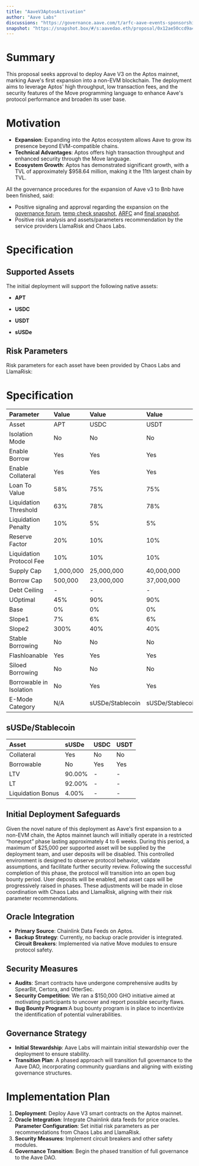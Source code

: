 ```yaml
---
title: "AaveV3AptosActivation"
author: "Aave Labs"
discussions: "https://governance.aave.com/t/arfc-aave-events-sponsorship-budget-2025/22173"
snapshot: "https://snapshot.box/#/s:aavedao.eth/proposal/0x12ae50ccd9a4cd8edfead63d773e62ca23ea567a458c442557e0b6193e01bb1d"
---
```


# Summary

This proposal seeks approval to deploy Aave V3 on the Aptos mainnet, marking Aave's first expansion into a non-EVM blockchain. The deployment aims to leverage Aptos' high throughput, low transaction fees, and the security features of the Move programming language to enhance Aave's protocol performance and broaden its user base.

# Motivation

- **Expansion**: Expanding into the Aptos ecosystem allows Aave to grow its presence beyond EVM-compatible chains.
- **Technical Advantages**: Aptos offers high transaction throughput and enhanced security through the Move language.
- **Ecosystem Growth**: Aptos has demonstrated significant growth, with a TVL of approximately $958.64 million, making it the 11th largest chain by TVL.

All the governance procedures for the expansion of Aave v3 to Bnb have been finished, said:

- Positive signaling and approval regarding the expansion on the [governance forum](https://governance.aave.com/t/temp-check-aave-v3-deployment-on-aptos-mainnet/18124/17?u=aavelabs), [temp check snapshot](https://snapshot.box/#/s:aavedao.eth/proposal/0x3ab72b46e2039d255c8df47e3210e40a7df5e7d4e079096439a018e28a38a17e), [ARFC](https://governance.aave.com/t/arfc-aave-v3-deployment-on-aptos-mainnet/21823) and [final snapshot](https://snapshot.box/#/s:aavedao.eth/proposal/0x7da9509685cb547a0af6582a110697a40d6056bff566670cc487441cd4c380cd).
- Positive risk analysis and assets/parameters recommendation by the service providers LlamaRisk and Chaos Labs.

# Specification

## Supported Assets

The initial deployment will support the following native assets:

- **APT**

- **USDC**

- **USDT**

- **sUSDe**

## Risk Parameters

Risk parameters for each asset have been provided by Chaos Labs and LlamaRisk:

# Specification

| Parameter                | Value     | Value            | Value            | Value            |
| :----------------------- | :-------- | :--------------- | :--------------- | :--------------- |
| Asset                    | APT       | USDC             | USDT             | sUSDe            |
| Isolation Mode           | No        | No               | No               | No               |
| Enable Borrow            | Yes       | Yes              | Yes              | Yes              |
| Enable Collateral        | Yes       | Yes              | Yes              | Yes              |
| Loan To Value            | 58%       | 75%              | 75%              | 65%              |
| Liquidation Threshold    | 63%       | 78%              | 78%              | 75%              |
| Liquidation Penalty      | 10%       | 5%               | 5%               | 8.5%             |
| Reserve Factor           | 20%       | 10%              | 10%              | 20%              |
| Liquidation Protocol Fee | 10%       | 10%              | 10%              | 10%              |
| Supply Cap               | 1,000,000 | 25,000,000       | 40,000,000       | 14,000,000       |
| Borrow Cap               | 500,000   | 23,000,000       | 37,000,000       | \-               |
| Debt Ceiling             | \-        | \-               | \-               | \-               |
| UOptimal                 | 45%       | 90%              | 90%              | \-               |
| Base                     | 0%        | 0%               | 0%               | \-               |
| Slope1                   | 7%        | 6%               | 6%               | \-               |
| Slope2                   | 300%      | 40%              | 40%              | \-               |
| Stable Borrowing         | No        | No               | No               | No               |
| Flashloanable            | Yes       | Yes              | Yes              | Yes              |
| Siloed Borrowing         | No        | No               | No               | No               |
| Borrowable in Isolation  | No        | Yes              | Yes              | No               |
| E-Mode Category          | N/A       | sUSDe/Stablecoin | sUSDe/Stablecoin | sUSDe/Stablecoin |

## sUSDe/Stablecoin

| Asset             | sUSDe  | USDC | USDT |
| :---------------- | :----- | :--- | :--- |
| Collateral        | Yes    | No   | No   |
| Borrowable        | No     | Yes  | Yes  |
| LTV               | 90.00% | \-   | \-   |
| LT                | 92.00% | \-   | \-   |
| Liquidation Bonus | 4.00%  | \-   | \-   |

## Initial Deployment Safeguards

Given the novel nature of this deployment as Aave's first expansion to a non-EVM chain, the Aptos mainnet launch will initially operate in a restricted “honeypot” phase lasting approximately 4 to 6 weeks. During this period, a maximum of $25,000 per supported asset will be supplied by the deployment team, and user deposits will be disabled. This controlled environment is designed to observe protocol behavior, validate assumptions, and facilitate further security review. Following the successful completion of this phase, the protocol will transition into an open bug bounty period. User deposits will be enabled, and asset caps will be progressively raised in phases. These adjustments will be made in close coordination with Chaos Labs and LlamaRisk, aligning with their risk parameter recommendations.

## Oracle Integration

- **Primary Source**: Chainlink Data Feeds on Aptos.
- **Backup Strategy**: Currently, no backup oracle provider is integrated.  
  **Circuit Breakers**: Implemented via native Move modules to ensure protocol safety.

## Security Measures

- **Audits**: Smart contracts have undergone comprehensive audits by SpearBit, Certora, and OtterSec.
- **Security Competition**: We ran a $150,000 GHO initiative aimed at motivating participants to uncover and report possible security flaws.
- **Bug Bounty Program**:A bug bounty program is in place to incentivize the identification of potential vulnerabilities.

## Governance Strategy

- **Initial Stewardship**: Aave Labs will maintain initial stewardship over the deployment to ensure stability.
- **Transition Plan**: A phased approach will transition full governance to the Aave DAO, incorporating community guardians and aligning with existing governance structures.

# Implementation Plan

1. **Deployment**: Deploy Aave V3 smart contracts on the Aptos mainnet.
2. **Oracle Integration**: Integrate Chainlink data feeds for price oracles.  
   **Parameter Configuration**: Set initial risk parameters as per recommendations from Chaos Labs and LlamaRisk.
3. **Security Measures**: Implement circuit breakers and other safety modules.
4. **Governance Transition**: Begin the phased transition of full governance to the Aave DAO.
